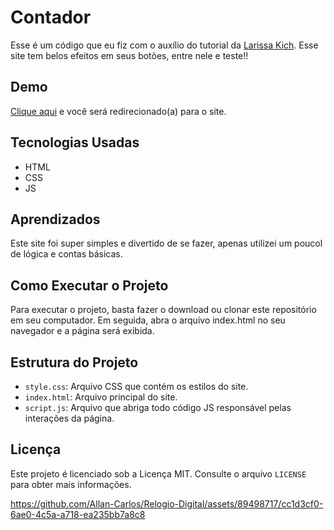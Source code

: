 # Contador

Esse é um código que eu fiz com o auxílio do tutorial da [Larissa Kich](https://www.youtube.com/@larissakich). Esse site tem belos efeitos em seus botões, entre nele e teste!!

## Demo

[Clique aqui](https://allan-carlos.github.io/Contador/) e você será redirecionado(a) para o site.

## Tecnologias Usadas

- HTML
- CSS
- JS

## Aprendizados

Este site foi super simples e divertido de se fazer, apenas utilizei um poucol de lógica e contas básicas.

## Como Executar o Projeto

Para executar o projeto, basta fazer o download ou clonar este repositório em seu computador. Em seguida, abra o arquivo index.html no seu navegador e a página será exibida.

## Estrutura do Projeto

- `style.css`: Arquivo CSS que contém os estilos do site.
- `index.html`: Arquivo principal do site.
- `script.js`: Arquivo que abriga todo código JS responsável pelas interações da página.

## Licença

Este projeto é licenciado sob a Licença MIT. Consulte o arquivo `LICENSE` para obter mais informações.

https://github.com/Allan-Carlos/Relogio-Digital/assets/89498717/cc1d3cf0-6ae0-4c5a-a718-ea235bb7a8c8






